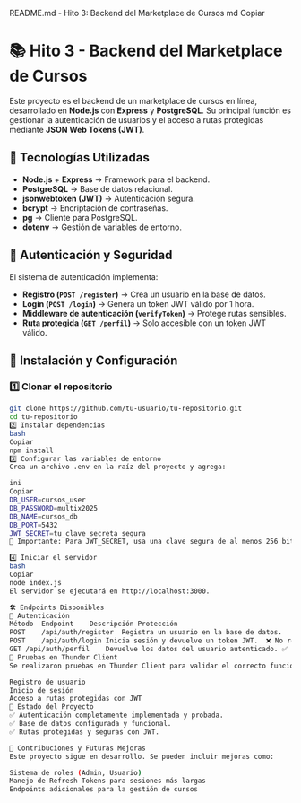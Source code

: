 README.md - Hito 3: Backend del Marketplace de Cursos
md
Copiar
# 📚 Hito 3 - Backend del Marketplace de Cursos

Este proyecto es el backend de un marketplace de cursos en línea, desarrollado en **Node.js** con **Express** y **PostgreSQL**. Su principal función es gestionar la autenticación de usuarios y el acceso a rutas protegidas mediante **JSON Web Tokens (JWT)**.

## 📌 Tecnologías Utilizadas

- **Node.js** + **Express** → Framework para el backend.
- **PostgreSQL** → Base de datos relacional.
- **jsonwebtoken (JWT)** → Autenticación segura.
- **bcrypt** → Encriptación de contraseñas.
- **pg** → Cliente para PostgreSQL.
- **dotenv** → Gestión de variables de entorno.

## 🔐 Autenticación y Seguridad

El sistema de autenticación implementa:

- **Registro (`POST /register`)** → Crea un usuario en la base de datos.
- **Login (`POST /login`)** → Genera un token JWT válido por 1 hora.
- **Middleware de autenticación (`verifyToken`)** → Protege rutas sensibles.
- **Ruta protegida (`GET /perfil`)** → Solo accesible con un token JWT válido.

## 🚀 Instalación y Configuración

### 1️⃣ Clonar el repositorio

```bash
git clone https://github.com/tu-usuario/tu-repositorio.git
cd tu-repositorio
2️⃣ Instalar dependencias
bash
Copiar
npm install
3️⃣ Configurar las variables de entorno
Crea un archivo .env en la raíz del proyecto y agrega:

ini
Copiar
DB_USER=cursos_user
DB_PASSWORD=multix2025
DB_NAME=cursos_db
DB_PORT=5432
JWT_SECRET=tu_clave_secreta_segura
🔹 Importante: Para JWT_SECRET, usa una clave segura de al menos 256 bits.

4️⃣ Iniciar el servidor
bash
Copiar
node index.js
El servidor se ejecutará en http://localhost:3000.

🛠️ Endpoints Disponibles
📌 Autenticación
Método	Endpoint	Descripción	Protección
POST	/api/auth/register	Registra un usuario en la base de datos.	❌ No requiere autenticación
POST	/api/auth/login	Inicia sesión y devuelve un token JWT.	❌ No requiere autenticación
GET	/api/auth/perfil	Devuelve los datos del usuario autenticado.	✅ Requiere JWT
🧪 Pruebas en Thunder Client
Se realizaron pruebas en Thunder Client para validar el correcto funcionamiento de la autenticación, incluyendo:

Registro de usuario
Inicio de sesión
Acceso a rutas protegidas con JWT
📌 Estado del Proyecto
✅ Autenticación completamente implementada y probada.
✅ Base de datos configurada y funcional.
✅ Rutas protegidas y seguras con JWT.

🔄 Contribuciones y Futuras Mejoras
Este proyecto sigue en desarrollo. Se pueden incluir mejoras como:

Sistema de roles (Admin, Usuario)
Manejo de Refresh Tokens para sesiones más largas
Endpoints adicionales para la gestión de cursos